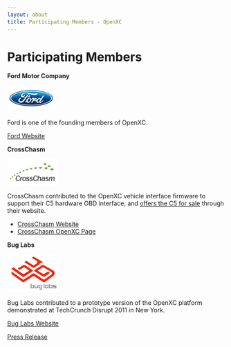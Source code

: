 ```yaml
---
layout: about
title: Participating Members - OpenXC
---
```


<div class="page-header">
    <h1>Participating Members</h1>
</div>

**Ford Motor Company**

![Ford Logo](/images/ford-oval.png)

Ford is one of the founding members of OpenXC.

[Ford Website](http://www.ford.com/)

**CrossChasm**

![CrossChasm Logo](/images/logo-crosschasm.png)

CrossChasm contributed to the OpenXC vehicle interface firmware to support their
C5 hardware OBD interface, and [offers the C5 for
sale](http://crosschasm.com/SolutionCenter/OpenXC.aspx) through their website.

* [CrossChasm Website](http://www.crosschasm.com/)
* [CrossChasm OpenXC Page](http://crosschasm.com/SolutionCenter/OpenXC.aspx)

**Bug Labs**

![Bug Labs Logo](/images/buglabs.jpg)

Bug Labs contributed to a prototype version of the OpenXC platform demonstrated
at TechCrunch Disrupt 2011 in New York.

[Bug Labs Website](http://buglabs.net/)

[Press Release](http://www.buglabs.net/ford-buglabs)

